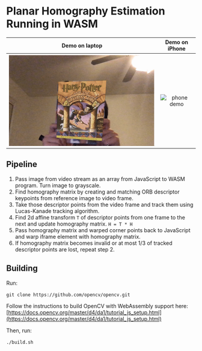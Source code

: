 # Planar Homography Estimation Running in WASM
Demo on laptop                    |  Demo on iPhone
:--------------------------------:|:-------------------------:
![PC demo](./demos/demo_pc.gif)   |  ![phone demo](./demos/demo_iphone.gif)

## Pipeline
1. Pass image from video stream as an array from JavaScript to WASM program. Turn image to grayscale.
2. Find homography matrix by creating and matching ORB descriptor keypoints from reference image to video frame.
3. Take those descriptor points from the video frame and track them using Lucas-Kanade tracking algorithm.
4. Find 2d affine transform ```T``` of descriptor points from one frame to the next and update homography matrix. ```H = T * H```
5. Pass homography matrix and warped corner points back to JavaScript and warp iframe element with homography matrix.
6. If homography matrix becomes invalid or at most 1/3 of tracked descriptor points are lost, repeat step 2.

## Building
Run:
```
git clone https://github.com/opencv/opencv.git
```

Follow the instructions to build OpenCV with WebAssembly support here: [https://docs.opencv.org/master/d4/da1/tutorial_js_setup.html](https://docs.opencv.org/master/d4/da1/tutorial_js_setup.html)

Then, run:
```
./build.sh
```
